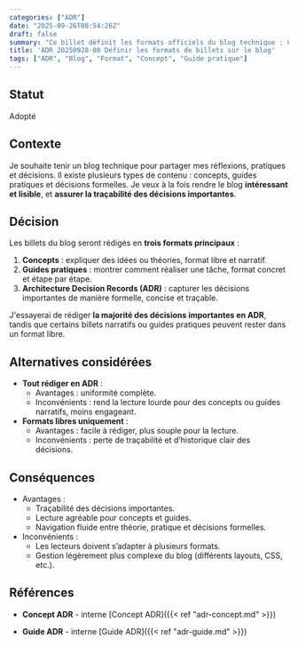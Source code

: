 ```yaml
---
categories: ["ADR"]
date: "2025-09-26T08:54:26Z"
draft: false
summary: "Ce billet définit les formats officiels du blog technique : Concepts, Guides pratiques et ADR, pour combiner lecture agréable, partage des connaissances et traçabilité des décisions importantes."
title: 'ADR 20250928-00 Définir les formats de billets sur le blog'
tags: ["ADR", "Blog", "Format", "Concept", "Guide pratique"]
---
```


## Statut

Adopté

## Contexte

Je souhaite tenir un blog technique pour partager mes réflexions, pratiques et décisions.
Il existe plusieurs types de contenu : concepts, guides pratiques et décisions formelles.
Je veux à la fois rendre le blog **intéressant et lisible**, et **assurer la traçabilité des décisions importantes**.

## Décision

Les billets du blog seront rédigés en **trois formats principaux** :

1. **Concepts** : expliquer des idées ou théories, format libre et narratif.
2. **Guides pratiques** : montrer comment réaliser une tâche, format concret et étape par étape.
3. **Architecture Decision Records (ADR)** : capturer les décisions importantes de manière formelle, concise et traçable.

J'essayerai de rédiger **la majorité des décisions importantes en ADR**, tandis que certains billets narratifs ou guides pratiques peuvent rester dans un format libre.

## Alternatives considérées

- **Tout rédiger en ADR** :
  - Avantages : uniformité complète.
  - Inconvénients : rend la lecture lourde pour des concepts ou guides narratifs, moins engageant.
- **Formats libres uniquement** :
  - Avantages : facile à rédiger, plus souple pour la lecture.
  - Inconvénients : perte de traçabilité et d’historique clair des décisions.

## Conséquences

- Avantages :
  - Traçabilité des décisions importantes.
  - Lecture agréable pour concepts et guides.
  - Navigation fluide entre théorie, pratique et décisions formelles.
- Inconvénients :
  - Les lecteurs doivent s’adapter à plusieurs formats.
  - Gestion légèrement plus complexe du blog (différents layouts, CSS, etc.).

## Références

- **Concept ADR** - interne
  [Concept ADR]({{< ref "adr-concept.md" >}})

- **Guide ADR** - interne
  [Guide ADR]({{< ref "adr-guide.md" >}})
